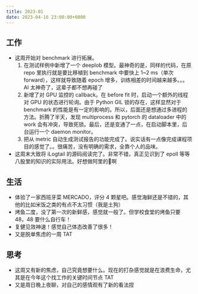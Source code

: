 ```yaml
---
title: 2023-01
date: 2023-04-16 23:00:00+0800
---
```


## 工作

* 这周开始对 benchmark 进行拓展。
    1. 在测试样例中新增了一个 deeplob 模型。最神奇的是，同样的代码，在原 repo 里执行就是要比移植到 benchmark 中要快上 1~2 ms（单次 forward），这样就导致随着 epoch 增多，训练相差的时间越来越多。。。AI 太神奇了，这辈子都不想再碰了
    2. 新增了对 GPU 监控的 callback。在 before fit 时，启动一个额外的线程对 GPU 的状态进行轮询。由于 Python GIL 锁的存在，这样显然对于 benchmark 的性能是有一定的影响的。所以，后面还是想通过多进程的方法。折腾了半天，发现 multiprocess 和 pytorch 的 dataloader 中的 work 会有冲突，导致死锁。最后，还是变通了一点，在启动脚本里，后台运行一个 daemon monitor。
    3. 把从 metric 自动生成测试报告的功能完成了。说实话有一点像完成课程项目的感觉了。。很痛苦，没有明确的需求，全靠个人的品味。
* 这周末大致将 iLogtail 的源码阅读完了。非常不错，真正见识到了 epoll 等等八股里的知识的实际用法。好想做阿里的🐶啊

## 生活

* 体验了一家西班牙菜 MERCADO，评分 4 颗星吧。感觉海鲜还是不错的，其他的比如米饭之类的有点不太习惯（我是土狗）
* 烤鱼二度，没了第一次的新鲜感，感觉就一般了。但学校食堂的烤鱼只要 48，48 要什么自行车！
* 复健见效神速！感觉自己体态改善了很多！
* 又是脱单焦虑的一周 TAT

## 思考

* 这周又有新的焦虑，自己究竟想要什么。现在的打杂感觉就是在浪费生命，尤其是在今年这个找工作的关键时间节点 TAT
* 又是周日晚上夜聊，对自己的感情观有了新的看法捏
